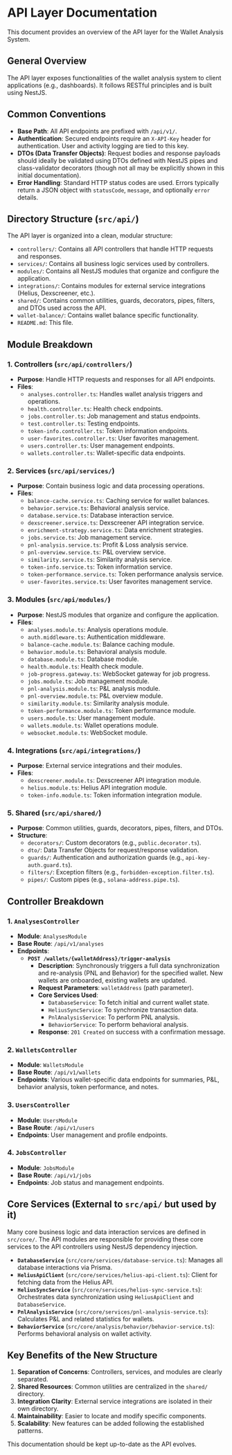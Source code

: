 # API Layer Documentation

This document provides an overview of the API layer for the Wallet Analysis System.

## General Overview

The API layer exposes functionalities of the wallet analysis system to client applications (e.g., dashboards). It follows RESTful principles and is built using NestJS.

## Common Conventions

- **Base Path**: All API endpoints are prefixed with `/api/v1/`.
- **Authentication**: Secured endpoints require an `X-API-Key` header for authentication. User and activity logging are tied to this key.
- **DTOs (Data Transfer Objects)**: Request bodies and response payloads should ideally be validated using DTOs defined with NestJS pipes and class-validator decorators (though not all may be explicitly shown in this initial documentation).
- **Error Handling**: Standard HTTP status codes are used. Errors typically return a JSON object with `statusCode`, `message`, and optionally `error` details.

## Directory Structure (`src/api/`)

The API layer is organized into a clean, modular structure:

- `controllers/`: Contains all API controllers that handle HTTP requests and responses.
- `services/`: Contains all business logic services used by controllers.
- `modules/`: Contains all NestJS modules that organize and configure the application.
- `integrations/`: Contains modules for external service integrations (Helius, Dexscreener, etc.).
- `shared/`: Contains common utilities, guards, decorators, pipes, filters, and DTOs used across the API.
- `wallet-balance/`: Contains wallet balance specific functionality.
- `README.md`: This file.

## Module Breakdown

### 1. Controllers (`src/api/controllers/`)
   - **Purpose**: Handle HTTP requests and responses for all API endpoints.
   - **Files**:
     - `analyses.controller.ts`: Handles wallet analysis triggers and operations.
     - `health.controller.ts`: Health check endpoints.
     - `jobs.controller.ts`: Job management and status endpoints.
     - `test.controller.ts`: Testing endpoints.
     - `token-info.controller.ts`: Token information endpoints.
     - `user-favorites.controller.ts`: User favorites management.
     - `users.controller.ts`: User management endpoints.
     - `wallets.controller.ts`: Wallet-specific data endpoints.

### 2. Services (`src/api/services/`)
   - **Purpose**: Contain business logic and data processing operations.
   - **Files**:
     - `balance-cache.service.ts`: Caching service for wallet balances.
     - `behavior.service.ts`: Behavioral analysis service.
     - `database.service.ts`: Database interaction service.
     - `dexscreener.service.ts`: Dexscreener API integration service.
     - `enrichment-strategy.service.ts`: Data enrichment strategies.
     - `jobs.service.ts`: Job management service.
     - `pnl-analysis.service.ts`: Profit & Loss analysis service.
     - `pnl-overview.service.ts`: P&L overview service.
     - `similarity.service.ts`: Similarity analysis service.
     - `token-info.service.ts`: Token information service.
     - `token-performance.service.ts`: Token performance analysis service.
     - `user-favorites.service.ts`: User favorites management service.

### 3. Modules (`src/api/modules/`)
   - **Purpose**: NestJS modules that organize and configure the application.
   - **Files**:
     - `analyses.module.ts`: Analysis operations module.
     - `auth.middleware.ts`: Authentication middleware.
     - `balance-cache.module.ts`: Balance caching module.
     - `behavior.module.ts`: Behavioral analysis module.
     - `database.module.ts`: Database module.
     - `health.module.ts`: Health check module.
     - `job-progress.gateway.ts`: WebSocket gateway for job progress.
     - `jobs.module.ts`: Job management module.
     - `pnl-analysis.module.ts`: P&L analysis module.
     - `pnl-overview.module.ts`: P&L overview module.
     - `similarity.module.ts`: Similarity analysis module.
     - `token-performance.module.ts`: Token performance module.
     - `users.module.ts`: User management module.
     - `wallets.module.ts`: Wallet operations module.
     - `websocket.module.ts`: WebSocket module.

### 4. Integrations (`src/api/integrations/`)
   - **Purpose**: External service integrations and their modules.
   - **Files**:
     - `dexscreener.module.ts`: Dexscreener API integration module.
     - `helius.module.ts`: Helius API integration module.
     - `token-info.module.ts`: Token information integration module.

### 5. Shared (`src/api/shared/`)
   - **Purpose**: Common utilities, guards, decorators, pipes, filters, and DTOs.
   - **Structure**:
     - `decorators/`: Custom decorators (e.g., `public.decorator.ts`).
     - `dto/`: Data Transfer Objects for request/response validation.
     - `guards/`: Authentication and authorization guards (e.g., `api-key-auth.guard.ts`).
     - `filters/`: Exception filters (e.g., `forbidden-exception.filter.ts`).
     - `pipes/`: Custom pipes (e.g., `solana-address.pipe.ts`).

## Controller Breakdown

### 1. `AnalysesController`
   - **Module**: `AnalysesModule`
   - **Base Route**: `/api/v1/analyses`
   - **Endpoints**:
     - **`POST /wallets/{walletAddress}/trigger-analysis`**
       - **Description**: Synchronously triggers a full data synchronization and re-analysis (PNL and Behavior) for the specified wallet. New wallets are onboarded, existing wallets are updated.
       - **Request Parameters**: `walletAddress` (path parameter).
       - **Core Services Used**:
         - `DatabaseService`: To fetch initial and current wallet state.
         - `HeliusSyncService`: To synchronize transaction data.
         - `PnlAnalysisService`: To perform PNL analysis.
         - `BehaviorService`: To perform behavioral analysis.
       - **Response**: `201 Created` on success with a confirmation message.

### 2. `WalletsController`
   - **Module**: `WalletsModule`
   - **Base Route**: `/api/v1/wallets`
   - **Endpoints**: Various wallet-specific data endpoints for summaries, P&L, behavior analysis, token performance, and notes.

### 3. `UsersController`
   - **Module**: `UsersModule`
   - **Base Route**: `/api/v1/users`
   - **Endpoints**: User management and profile endpoints.

### 4. `JobsController`
   - **Module**: `JobsModule`
   - **Base Route**: `/api/v1/jobs`
   - **Endpoints**: Job status and management endpoints.

## Core Services (External to `src/api/` but used by it)

Many core business logic and data interaction services are defined in `src/core/`. The API modules are responsible for providing these core services to the API controllers using NestJS dependency injection.

- **`DatabaseService`** (`src/core/services/database-service.ts`): Manages all database interactions via Prisma.
- **`HeliusApiClient`** (`src/core/services/helius-api-client.ts`): Client for fetching data from the Helius API.
- **`HeliusSyncService`** (`src/core/services/helius-sync-service.ts`): Orchestrates data synchronization using `HeliusApiClient` and `DatabaseService`.
- **`PnlAnalysisService`** (`src/core/services/pnl-analysis-service.ts`): Calculates P&L and related statistics for wallets.
- **`BehaviorService`** (`src/core/analysis/behavior/behavior-service.ts`): Performs behavioral analysis on wallet activity.

## Key Benefits of the New Structure

1. **Separation of Concerns**: Controllers, services, and modules are clearly separated.
2. **Shared Resources**: Common utilities are centralized in the `shared/` directory.
3. **Integration Clarity**: External service integrations are isolated in their own directory.
4. **Maintainability**: Easier to locate and modify specific components.
5. **Scalability**: New features can be added following the established patterns.

This documentation should be kept up-to-date as the API evolves. 